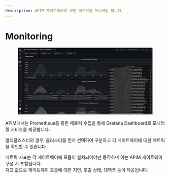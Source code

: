 ```yaml
---
description: APIM 게이트웨이에 대한 메트릭을 모니터링 합니다.
---
```


# Monitoring

<figure><img src="../.gitbook/assets/image (11) (1) (1).png" alt=""><figcaption></figcaption></figure>

APIM에서는 Prometheus를 통한 메트릭 수집을 통해 Grafana Dashboard로 모니터링 서비스를 제공합니다.

멀티클러스터의 경우, 클러스터를 먼저 선택하여 구분하고 각 게이트웨이에 대한 메트릭을 확인할 수 있습니다.

메트릭 지표는 각 게이트웨이에 모듈이 설치되어야만 동작하며 이는 APIM 게이트웨이 구성 시 포함됩니다.\
지표 값으로 게이트웨이 호출에 대한 지연, 호출 상태, 대역폭 등이 제공됩니다.

